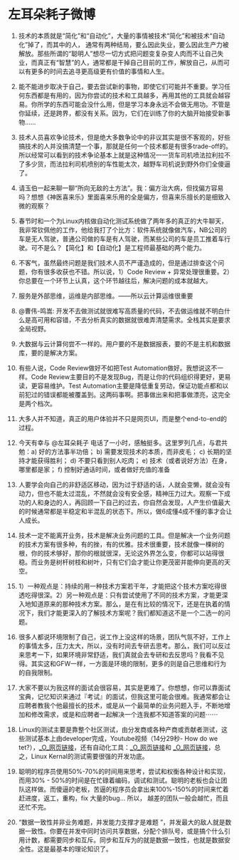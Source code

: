 # 左耳朵耗子微博
1. 技术的本质就是“简化”和“自动化”，大量的事情被技术“简化”和被技术“自动化”掉了，而其中的人， 通常有两种结局，要么因此失业，要么因此生产力被解放。那些所谓的“聪明人”想尽一切方式把问题变复杂变人肉而不让自己失业，而真正有“智慧”的人，通常都是干掉自己目前的工作，解放自己，从而可以有更多的时间去追寻更高级更有价值的事情和人生。

2. 能不能进步取决于自己，要去尝试新的事物，即使它们可能并不重要。学习任何东西都是有用的，因为你尝试的技术和工具越多，再用其他的工具就会越容易。你所学的东西可能会没什么用，但是学习本身永远不会做无用功。不管是你延续，还是跨界，都没有关系。因为，它们在训练了你的大脑开始接受新事物…… 
3. 技术人员喜欢争论技术，但是绝大多数争论中的非议其实是很不客观的，好些搞技术的人并没搞清楚一个事，那就是任何一个技术都是有很多trade-off的。所以经常可以看到的技术争论基本上就是这种情况一一货车司机喷法拉利拉不了多少货，而法拉利司机喷别的车性能太次，越野车司机说到野外你们全傻逼了。 ​​​​
4. 请玉伯一起来聊一聊“所向无敌的土方法”。我：偏方治大病，但找偏方容易吗？想想《神医喜来乐》里面喜来乐用的全是偏方，但喜来乐擅长的是细致入微的观察？
5. 春节时和一个为Linux内核做自动化测试系统做了两年多的真正的大牛聊天，我非常钦佩他的工作，他给我打了个比方：软件系统就像做汽车，NB公司的车是无人驾驶，普通公司做的车是有人驾驶，而某些公司的车是员工推着车行驶。可不是么？【简化】和【自动化】是工程师最基础的两个能力。 ​​​​
6. 不客气，虽然最终问题是我们技术人员不严谨造成的，但是通过排查这个问题，你有很多收获也不错。所以说，1）Code Review + 异常处理很重要。2）你总要在一个环节上认真，这个环节越往后，解决问题的成本就越大。
7. 服务是外部思维，运维是内部思维。——所以云计算运维很重要
8.  @曹伟-鸣嵩: 开发不去做测试就很难写高质量的代码，不去做运维就不明白什么是高可用和容错，不去分析真实的数据就很难弄清楚需求。全栈其实是要求全局视野。
9. 大数据与云计算何尝不一样的。用户要的不是数据报表，要的不是主机和数据库，要的是解决方案。
10. 有些人说，Code Review做好不如把Test Automation做好。我想说这不一样。Code Review主要目的不是发现Bug，而是让你的代码组织得更好，更易读，更容易维护。Test Automation主要是降低重复劳动，保证功能点都和以前犯过的错误都能被覆盖到。这两码事啊。把事做出来和把事做漂亮，这完全是两个档次。
11. 大多人并不知道，真正的用户体验并不只是网页UI，而是整个end-to-end的过程。
12. 今天有幸与 @左耳朵耗子 电话了一小时，感触挺多。这里罗列几点，与君共勉：a) 好的方法事半功倍； b) 需要发现技术的本质，而非皮毛； c) 长期的坚持才能获得胜利； d) 不要只看到别人吃肉； e) 技术（或者说好方法）在身，哪里都是家； f) 控制好通话时间，或者做好充值的准备 
13. 人要学会向自己的非舒适区移动，因为过于舒适的话，人就会变懒，就会没有动力，但也不能太过混乱，不然就会没有安全感，精神压力过大。观察一下成功的人和身边的人，再回顾一下自己的过去，你自然会发现，人产生价值最大的时候通常都是半稳定和半混乱的状态下。所以，做6成懂4成不懂的事才会让人成长。
14. 技术一定不能离开业务，技术是解决业务问题的工具。但是解决一个业务问题的技术方案有很多种，有的挫，有的优雅。技术很重要，技术就像一棵树的根，你的技术够好，那你的根就很深，无论这外界怎么变，你都可以站得很稳。而业务是树杆树枝和树叶，只有它们会才能让你更茂密并能伸向更高的天空。 ​​​​
15. 1）一种观点是：持续的用一种技术方案若干年，才能把这个技术方案吃得很透吃得很深。2）另一种观点是：只有尝试使用了不同的技术方案，才能更深入地知道原来的那种技术方案。那么，是在有比较的情况下，还是在执着的情况下，我们才能更深入的了解技术方案呢？我们都知道这不是一个二选一的问题。 ​​​​
16. 很多人都说环境限制了自己，说工作上没这样的场景，团队气氛不好，工作上的事情太多，压力太大，所以，没有时间去专研去思考。那么，我们可以反过来思考一下，如果环境非常舒适，我们真就会去专研和去反思吗？我看不见得。其实这和GFW一样，一方面是环境的限制，更多的则是自己思维和行为的自我限制。
17. 大家不要以为我这样的面试会很容易，其实是更难了。你想想，你可以靠面试宝典，记忆知识来通过『考试』的面试，但我这里可能会很难。我通常都会让应聘者教我个他最擅长的技术，或是从一个最简单的业务问题入手，不断地增加和修改需求，或是和应聘者一起解决一个连我都不知道答案的问题⋯⋯
18. Linux的测试主要是靠整个社区测试，由分发商或各种产商或贡献者测试，这些测试基本上由developer完成，Youtube视频（14分29秒- How do we tet?），[_O_网页链接](http://t.cn/zWuepvH "网页链接")，还有自动化工具：[_O_网页链接](http://t.cn/a0Whc6 "网页链接")和 [_O_网页链接](http://t.cn/zWuepvQ "网页链接")，总之，Linux Kernal的测试需要很强的开发功底。
19. 聪明的程序员使用50%-70%的时间用来思考，尝试和权衡各种设计和实现，而用30% - 50%的时间是在忙碌着编码，调试和测试。聪明的老板也会让团队这样做。而傻逼的老板，苦逼的程序员会拿出来100%-150%的时间来忙着赶进度，返工，重构，fix 大量的bug… 所以， 越差的团队一般会越忙，而且还忙不完。
20. “数据一致性并非业务难题，并发能力支撑才是难题 ”，并发最大的敌人就是数据一致性。你要在并发中同时访问共享数据，分配个排队号，或是搞个什么引用计数，都需要同步和互斥。同步和互斥为的就是数据一致性，也就是数据安全性。这是最基本的理论知识了。 ​​​​